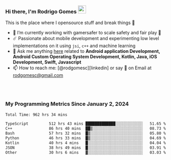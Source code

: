 
### Hi there, I'm Rodrigo Gomes <img src="https://media.giphy.com/media/hvRJCLFzcasrR4ia7z/giphy.gif" width="25px">
This is the place where I opensource stuff and break things 🤣
- 🔭 I’m currently working with gamersafer to scale safety and fair play 💜
- ☄️ Passionate about mobile development and experimenting low level implementations on it using `jsi`, `c++` and machine learning
- 💬 Ask me anything [here](https://github.com/rodgomesc/rodgomesc/issues) related to <b>Android application Development, Android Custom Operating System Development, Kotlin, Java, iOS Development, Swift, Javascript</b>
- 📫 How to reach me: [@rodgomesc][linkedin] or say 👋 on Email at [rodgomesc@gmail.com](mailto:rodgomesc@gmail.com)


<br/>

<!-- 
<picture>
  <img src="/github-metrics.svg" alt="Metrics">
</picture>
-->

</br>

### My Programming Metrics Since January 2, 2024 


<!--START_SECTION:waka-->

```txt
Total Time: 962 hrs 34 mins

TypeScript         512 hrs 43 mins █████████████░░░░░░░░░░░░   51.65 %
C++                86 hrs 40 mins  ██▒░░░░░░░░░░░░░░░░░░░░░░   08.73 %
Bash               57 hrs 32 mins  █▒░░░░░░░░░░░░░░░░░░░░░░░   05.80 %
Python             46 hrs 33 mins  █▒░░░░░░░░░░░░░░░░░░░░░░░   04.69 %
Kotlin             40 hrs 4 mins   █░░░░░░░░░░░░░░░░░░░░░░░░   04.04 %
JSON               38 hrs 49 mins  █░░░░░░░░░░░░░░░░░░░░░░░░   03.91 %
Other              30 hrs 6 mins   ▓░░░░░░░░░░░░░░░░░░░░░░░░   03.03 %
```

<!--END_SECTION:waka-->
